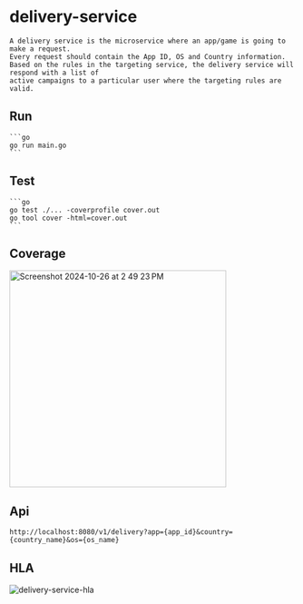 # delivery-service

    A delivery service is the microservice where an app/game is going to make a request. 
    Every request should contain the App ID, OS and Country information.
    Based on the rules in the targeting service, the delivery service will respond with a list of
    active campaigns to a particular user where the targeting rules are valid.

 ## Run

    ```go
    go run main.go
    ```

 ## Test

    ```go
    go test ./... -coverprofile cover.out
    go tool cover -html=cover.out
    ```

 ## Coverage
<img width="382" alt="Screenshot 2024-10-26 at 2 49 23 PM" src="https://github.com/user-attachments/assets/edab096d-0c80-4792-92a1-3a38348011ea">

 ## Api

    http://localhost:8080/v1/delivery?app={app_id}&country={country_name}&os={os_name}

 ## HLA
![delivery-service-hla](https://github.com/user-attachments/assets/a84dc5ea-56e6-4198-9304-26876511aeba)
